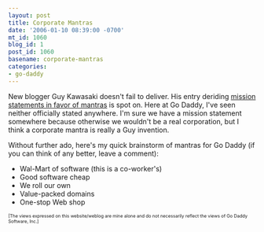 ```yaml
---
layout: post
title: Corporate Mantras
date: '2006-01-10 08:39:00 -0700'
mt_id: 1060
blog_id: 1
post_id: 1060
basename: corporate-mantras
categories:
- go-daddy
---
```

<p>New blogger Guy Kawasaki doesn't fail to deliver. His entry deriding
<a href="http://blog.guykawasaki.com/2006/01/mantras_versus_.html">mission
statements in favor of mantras</a> is spot on. Here at Go Daddy,
I've seen neither officially stated anywhere. I'm sure we have a
mission statement somewhere because otherwise we wouldn't be a real
corporation, but I think a corporate mantra is really a Guy invention.</p>
<p>
Without further ado, here's my quick brainstorm of mantras for Go Daddy (if you can think of any better, leave a comment):
</p><ul>
<li>Wal-Mart of software (this is a co-worker's)</li>
<li>Good software cheap</li>
<li>We roll our own</li>
<li>Value-packed domains</li>
<li>One-stop Web shop</li>
</ul>
<p></p>
<p style="font-size:xx-small;">[The views expressed on this website/weblog are mine alone and do not necessarily reflect the views of Go Daddy Software, Inc.]</p>

